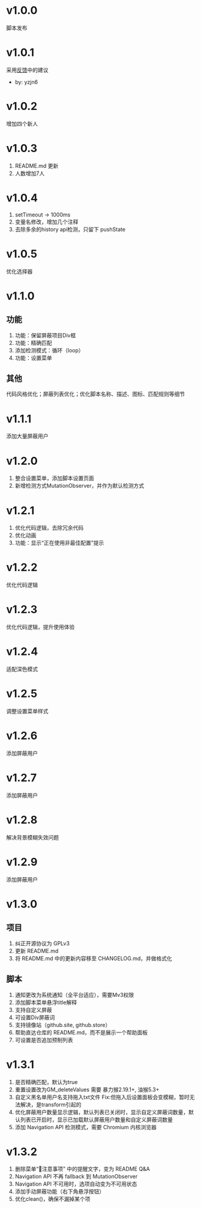 # v1.0.0
脚本发布

# v1.0.1
采用[反馈](https://greasyfork.org/zh-CN/scripts/473912-github%E6%90%9C%E7%B4%A2%E5%87%80%E5%8C%96/discussions/200819)中的建议
- by: yzjn6

# v1.0.2
增加四个新人

# v1.0.3
1. README.md 更新
2. 人数增加7人

# v1.0.4
1. setTimeout -> 1000ms
2. 变量名修改，增加几个注释
3. 去除多余的history api检测，只留下 pushState

# v1.0.5
优化选择器

# v1.1.0
## 功能
1. 功能：保留屏蔽项目Div框
2. 功能：精确匹配
3. 添加检测模式：循环（loop）
4. 功能：设置菜单

## 其他
代码风格优化；屏蔽列表优化；优化脚本名称、描述、图标、匹配规则等细节

# v1.1.1
添加大量屏蔽用户

# v1.2.0
1. 整合设置菜单，添加脚本设置页面
2. 新增检测方式MutationObserver，并作为默认检测方式

# v1.2.1
1. 优化代码逻辑，去除冗余代码
2. 优化动画
3. 功能：显示“正在使用非最佳配置”提示

# v1.2.2
优化代码逻辑

# v1.2.3
优化代码逻辑，提升使用体验

# v1.2.4
适配深色模式

# v1.2.5
调整设置菜单样式

# v1.2.6
添加屏蔽用户

# v1.2.7
添加屏蔽用户

# v1.2.8
解决背景模糊失效问题

# v1.2.9
添加屏蔽用户

# v1.3.0
## 项目
1. 纠正开源协议为 GPLv3
2. 更新 README.md
2. 将 README.md 中的更新内容移至 CHANGELOG.md，并做格式化

## 脚本
1. 通知更改为系统通知（全平台适应），需要Mv3权限
2. 添加脚本菜单悬浮title解释
3. 支持自定义屏蔽
4. 可设置Div屏蔽词
5. 支持镜像站（github.site, github.store）
6. 帮助直达仓库的 README.md，而不是展示一个帮助面板
7. 可设置是否追加预制列表

# v1.3.1
1. 是否精确匹配，默认为true
2. 重置设置改为GM_deleteValues 需要 暴力猴2.19.1+, 油猴5.3+
3. 自定义黑名单用户名支持拖入txt文件 Fix:但拖入后设置面板会变模糊，暂时无法解决，是transform引起的
4. 优化屏蔽用户数量显示逻辑，默认列表已关闭时，显示自定义屏蔽词数量，默认列表已开启时，显示已加载默认屏蔽用户数量和自定义屏蔽词数量
5. 添加 Navigation API 检测模式，需要 Chromium 内核浏览器

# v1.3.2
1. 删除菜单“🚩注意事项” 中的提醒文字，变为 README Q&A
2. Navigation API 不再 fallback 到 MutationObserver
3. Navigation API 不可用时，选项自动变为不可用状态
4. 添加手动屏蔽功能（右下角悬浮按钮）
5. 优化clean()，确保不漏掉某个项